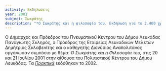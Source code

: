 ```yaml
---
activity: Εκδηλώσεις
year: 2001 
subject: Σωκράτης
description: "*Ο Σωκράτης και η φιλοσοφία του. Εκδήλωση για το 2.400 χρόνια από το θάνατό του,* Λευκάδα 20-21 Ιουλίου 2001. Τα [*Πρακτικά*](/publications/epetiaka-afierwmata/o_swkraths_kai_h_filosofia_tou.html) εκδόθηκαν το 2002."
---
```


Ο Δήμαρχος και Πρόεδρος του Πνευματικού Κέντρου του Δήμου Λευκάδας Παναγιώτης Σκληρός, ο Πρόεδρος της Εταιρείας Λευκαδικών Μελετών Δημήτριος Σκλαβενίτης και ο καθηγητής Διονύσιος Αναπολιτάνος οργάνωσαν συμπόσιο με θέμα: *Ο Σωκράτης και η Φιλοσοφία του,* στις 20 και 21 Ιουλίου 2001 στην αίθουσα του Πολιτιστικού Κέντρου του Δήμου Λευκάδας. Τα [*Πρακτικά*](/publications/epetiaka-afierwmata/o_swkraths_kai_h_filosofia_tou.html) εκδόθηκαν το 2002.
